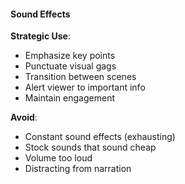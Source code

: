 #### Sound Effects

**Strategic Use**:
- Emphasize key points
- Punctuate visual gags
- Transition between scenes
- Alert viewer to important info
- Maintain engagement

**Avoid**:
- Constant sound effects (exhausting)
- Stock sounds that sound cheap
- Volume too loud
- Distracting from narration
